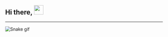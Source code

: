 ## Hi there, <img src="https://raw.githubusercontent.com/MartinHeinz/MartinHeinz/master/wave.gif" width="30px">

---

![Snake gif](https://github.com/raish7/raishmanandhar/blob/main/output/github-contribution-grid-snake.gif)
